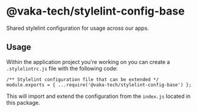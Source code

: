 # @vaka-tech/stylelint-config-base

Shared stylelint configuration for usage across our apps.

## Usage

Within the application project you're working on you can create a `.stylelintrc.js` file with the following code:

```
/** Stylelint configuration file that can be extended */
module.exports = { ...require('@vaka-tech/stylelint-config-base') };
```

This will import and extend the configuration from the `index.js` located in this package.
